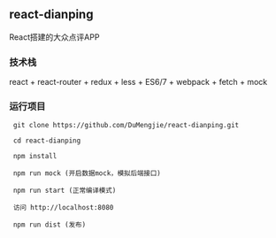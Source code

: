 ## react-dianping
React搭建的大众点评APP

### 技术栈

react + react-router + redux + less + ES6/7 + webpack + fetch + mock

### 运行项目

```
 git clone https://github.com/DuMengjie/react-dianping.git

 cd react-dianping

 npm install
 
 npm run mock (开启数据mock，模拟后端接口)
  
 npm run start (正常编译模式)

 访问 http://localhost:8080

 npm run dist (发布)
```